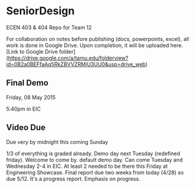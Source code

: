 # SeniorDesign
ECEN 403 &amp; 404 Repo for Team 12

For collaboration on notes before publishing (docs, powerpoints, excel), all work is done in Google Drive.
Upon completion, it will be uploaded here.
[Link to Google Drive folder] (https://drive.google.com/a/tamu.edu/folderview?id=0B2a0BEFfaAq5RkZBVVZRMjU3UU0&usp=drive_web)

Final Demo
---
Friday, 08 May 2015

5:40pm in EIC

Video Due
---
Due very by midnight this coming Sunday


1/3 of everything is graded already. Demo day next Tuesday (redefined friday). Welcome to come by. default demo day. Can come Tuesday and Wednesday 2-4 in EIC. At least 2 needed to be there this Friday at Engineering Showcase. Final report due two weeks from today (4/28) so due 5/12. It's a progress report. Emphasis on progress. 
